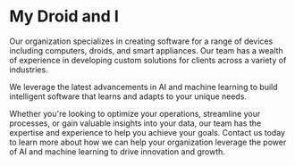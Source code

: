# My Droid and I

Our organization specializes in creating software for a range of devices including computers, droids, and smart appliances. Our team has a wealth of experience in developing custom solutions for clients across a variety of industries.

We leverage the latest advancements in AI and machine learning to build intelligent software that learns and adapts to your unique needs.

Whether you're looking to optimize your operations, streamline your processes, or gain valuable insights into your data, our team has the expertise and experience to help you achieve your goals. Contact us today to learn more about how we can help your organization leverage the power of AI and machine learning to drive innovation and growth.
